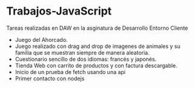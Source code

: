 # Trabajos-JavaScript

Tareas realizadas en DAW en la asginatura de Desarrollo Entorno Cliente

- Juego del Ahorcado.
- Juego realizado con drag and drop de imagenes de animales y su familia que se muestran siempre de manera aleatoria.
- Cuestionario sencillo de dos idiomas: francés y japonés.
- Tienda Web con carrito de productos y con factura descargable.
- Inicio de un prueba de fetch usando una api
- Primer contacto con nodejs

